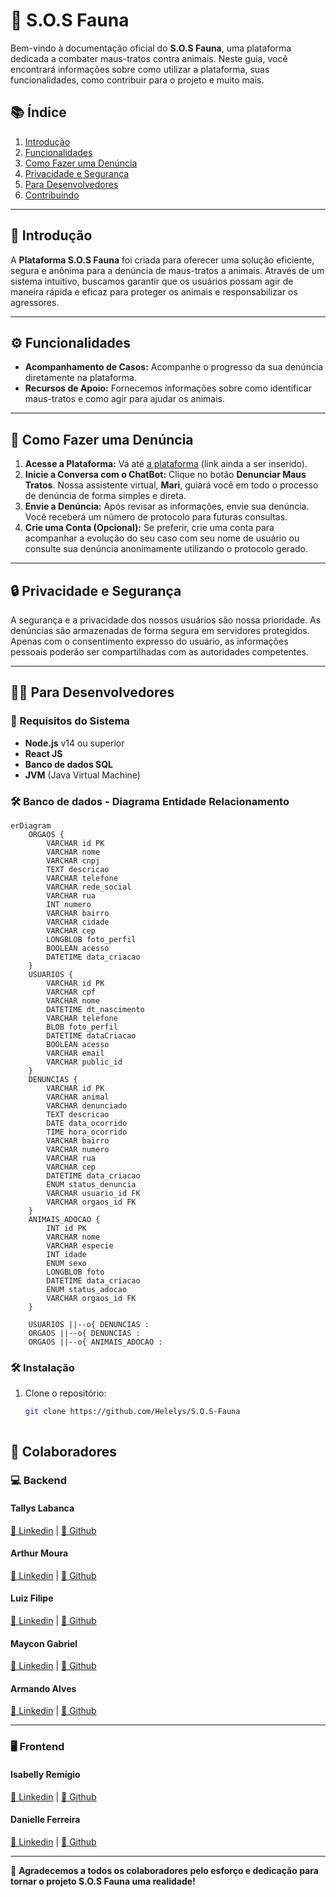 # 🐾 S.O.S Fauna

Bem-vindo à documentação oficial do **S.O.S Fauna**, uma plataforma dedicada a combater maus-tratos contra animais. Neste guia, você encontrará informações sobre como utilizar a plataforma, suas funcionalidades, como contribuir para o projeto e muito mais.

## 📚 Índice

1. [Introdução](#introdução)
2. [Funcionalidades](#funcionalidades)
3. [Como Fazer uma Denúncia](#como-fazer-uma-denúncia)
4. [Privacidade e Segurança](#privacidade-e-segurança)
5. [Para Desenvolvedores](#para-desenvolvedores)
6. [Contribuindo](#contribuindo)

---

## 🐾 Introdução

A **Plataforma S.O.S Fauna** foi criada para oferecer uma solução eficiente, segura e anônima para a denúncia de maus-tratos a animais. Através de um sistema intuitivo, buscamos garantir que os usuários possam agir de maneira rápida e eficaz para proteger os animais e responsabilizar os agressores.

---

## ⚙️ Funcionalidades

- **Acompanhamento de Casos:** Acompanhe o progresso da sua denúncia diretamente na plataforma.
- **Recursos de Apoio:** Fornecemos informações sobre como identificar maus-tratos e como agir para ajudar os animais.
  
---

## 📝 Como Fazer uma Denúncia

1. **Acesse a Plataforma:** Vá até [a plataforma](https://www.google.com/) (link ainda a ser inserido).
2. **Inicie a Conversa com o ChatBot:** Clique no botão **Denunciar Maus Tratos**. Nossa assistente virtual, **Mari**, guiará você em todo o processo de denúncia de forma simples e direta.
3. **Envie a Denúncia:** Após revisar as informações, envie sua denúncia. Você receberá um número de protocolo para futuras consultas.
4. **Crie uma Conta (Opcional):** Se preferir, crie uma conta para acompanhar a evolução do seu caso com seu nome de usuário ou consulte sua denúncia anonimamente utilizando o protocolo gerado.

---

## 🔒 Privacidade e Segurança

A segurança e a privacidade dos nossos usuários são nossa prioridade. As denúncias são armazenadas de forma segura em servidores protegidos. Apenas com o consentimento expresso do usuário, as informações pessoais poderão ser compartilhadas com as autoridades competentes.

---

## 👨‍💻 Para Desenvolvedores

### 🔧 Requisitos do Sistema

- **Node.js** v14 ou superior
- **React JS**
- **Banco de dados SQL**
- **JVM** (Java Virtual Machine)


### 🛠️ Banco de dados - Diagrama Entidade Relacionamento



```mermaid
erDiagram
    ORGAOS {
        VARCHAR id PK
        VARCHAR nome
        VARCHAR cnpj
        TEXT descricao
        VARCHAR telefone
        VARCHAR rede_social
        VARCHAR rua
        INT numero
        VARCHAR bairro
        VARCHAR cidade
        VARCHAR cep
        LONGBLOB foto_perfil
        BOOLEAN acesso
        DATETIME data_criacao
    }
    USUARIOS {
        VARCHAR id PK
        VARCHAR cpf
        VARCHAR nome
        DATETIME dt_nascimento
        VARCHAR telefone
        BLOB foto_perfil
        DATETIME dataCriacao
        BOOLEAN acesso
        VARCHAR email
        VARCHAR public_id
    }
    DENUNCIAS {
        VARCHAR id PK
        VARCHAR animal
        VARCHAR denunciado
        TEXT descricao
        DATE data_ocorrido
        TIME hora_ocorrido
        VARCHAR bairro
        VARCHAR numero
        VARCHAR rua
        VARCHAR cep
        DATETIME data_criacao
        ENUM status_denuncia
        VARCHAR usuario_id FK
        VARCHAR orgaos_id FK
    }
    ANIMAIS_ADOCAO {
        INT id PK
        VARCHAR nome
        VARCHAR especie
        INT idade
        ENUM sexo
        LONGBLOB foto
        DATETIME data_criacao
        ENUM status_adocao
        VARCHAR orgaos_id FK
    }

    USUARIOS ||--o{ DENUNCIAS : 
    ORGAOS ||--o{ DENUNCIAS : 
    ORGAOS ||--o{ ANIMAIS_ADOCAO : 

```


### 🛠️ Instalação

1. Clone o repositório:
   ```bash
   git clone https://github.com/Helelys/S.O.S-Fauna



## 🌟 Colaboradores

### 💻 Backend

#### Tallys Labanca  
[🔗 Linkedin](https://www.linkedin.com/in/tallys-labanca/) | [🐙 Github](https://github.com/helelys)

#### Arthur Moura  
[🔗 Linkedin](https://www.linkedin.com/in/arthur-moura-20462524b/) | [🐙 Github](https://github.com/ArthurMouraa)

#### Luiz Filipe  
[🔗 Linkedin](https://www.linkedin.com/in/luiz-felipe-35265b1a8/) | [🐙 Github](https://github.com/fluizz00)

#### Maycon Gabriel  
[🔗 Linkedin](https://www.linkedin.com/in/maycon-gabriel-388421214/) | [🐙 Github](https://github.com/May154)

#### Armando Alves  
[🔗 Linkedin](https://www.linkedin.com/in/armando-alves-878356151/) | [🐙 Github](https://github.com/ArmandoMartins1)

---

### 🖥️ Frontend

#### Isabelly Remígio  
[🔗 Linkedin](https://www.linkedin.com/in/isabelly-remigio/) | [🐙 Github](https://github.com/isabelly-remigio)

#### Danielle Ferreira  
[🔗 Linkedin](https://www.linkedin.com/in/danielle-ferreirads/) | [🐙 Github](https://github.com/DanielleFS)

---

🌱 **Agradecemos a todos os colaboradores pelo esforço e dedicação para tornar o projeto S.O.S Fauna uma realidade!**




